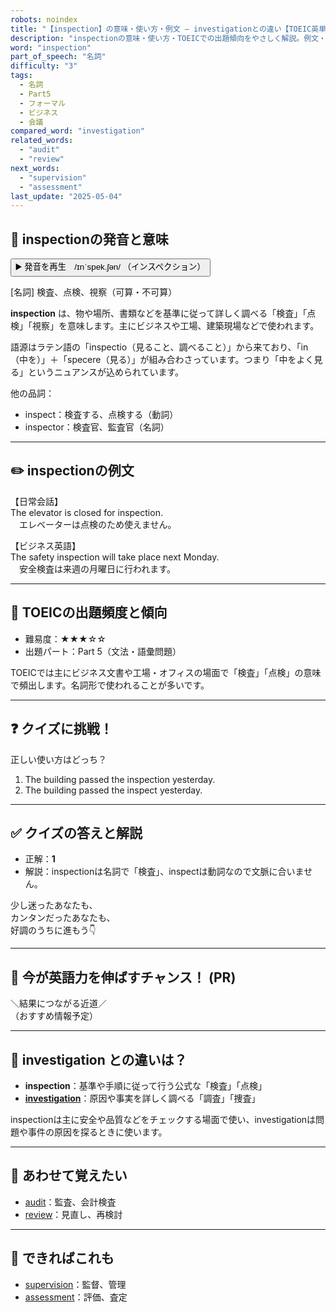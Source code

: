 ```yaml
---
robots: noindex
title: "【inspection】の意味・使い方・例文 ― investigationとの違い【TOEIC英単語】"
description: "inspectionの意味・使い方・TOEICでの出題傾向をやさしく解説。例文・クイズ付きでinvestigationとの違いもわかりやすく学べます。"
word: "inspection"
part_of_speech: "名詞"
difficulty: "3"
tags:
  - 名詞
  - Part5
  - フォーマル
  - ビジネス
  - 会議
compared_word: "investigation"
related_words:
  - "audit"
  - "review"
next_words:
  - "supervision"
  - "assessment"
last_update: "2025-05-04"
---
```


## 🔰 inspectionの発音と意味

<button class="play-audio" onclick="playTTS('inspection')">
  <span class="play-audio-main">
    ▶️ 発音を再生　/ɪnˈspek.ʃən/
  </span>
  <span class="play-audio-sub">
    （インスペクション）
  </span>
</button>

[名詞] 検査、点検、視察（可算・不可算）

**inspection** は、物や場所、書類などを基準に従って詳しく調べる「検査」「点検」「視察」を意味します。主にビジネスや工場、建築現場などで使われます。

語源はラテン語の「inspectio（見ること、調べること）」から来ており、「in（中を）」＋「specere（見る）」が組み合わさっています。つまり「中をよく見る」というニュアンスが込められています。

他の品詞：  
- inspect：検査する、点検する（動詞）
- inspector：検査官、監査官（名詞）

---

## ✏️ inspectionの例文

【日常会話】  
The elevator is closed for inspection.  
　エレベーターは点検のため使えません。

【ビジネス英語】  
The safety inspection will take place next Monday.  
　安全検査は来週の月曜日に行われます。

---

## 🎯 TOEICの出題頻度と傾向

- 難易度：★★★☆☆
- 出題パート：Part 5（文法・語彙問題）

TOEICでは主にビジネス文書や工場・オフィスの場面で「検査」「点検」の意味で頻出します。名詞形で使われることが多いです。

---

## ❓ クイズに挑戦！

正しい使い方はどっち？

1. The building passed the inspection yesterday.  
2. The building passed the inspect yesterday.

---

## ✅ クイズの答えと解説

- 正解：**1**
- 解説：inspectionは名詞で「検査」、inspectは動詞なので文脈に合いません。

少し迷ったあなたも、  
カンタンだったあなたも、  
好調のうちに進もう👇️

---

## 🚀 今が英語力を伸ばすチャンス！ (PR)

<div class="info-center">
＼結果につながる近道／<br>  
（おすすめ情報予定）
</div>

---

## 🤔  investigation との違いは？

- **inspection**：基準や手順に従って行う公式な「検査」「点検」
- **[investigation](/word/investigation)**：原因や事実を詳しく調べる「調査」「捜査」

inspectionは主に安全や品質などをチェックする場面で使い、investigationは問題や事件の原因を探るときに使います。

---

## 🧩 あわせて覚えたい

- [audit](/word/audit)：監査、会計検査
- [review](/word/review)：見直し、再検討

---

## 📖 できればこれも

- [supervision](/word/supervision)：監督、管理
- [assessment](/word/assessment)：評価、査定

<!-- cvid: aid30_bid32 -->
